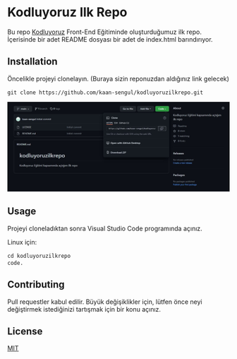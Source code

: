 # Kodluyoruz Ilk Repo
Bu repo [Kodluyoruz](https://www.kodluyoruz.org) Front-End Eğitiminde oluşturduğumuz ilk repo. İçerisinde bir adet README dosyası bir adet de index.html barındırıyor.

## Installation
Öncelikle projeyi clonelayın. (Buraya sizin reponuzdan aldığınız link gelecek)

```
git clone https://github.com/kaan-sengul/kodluyoruzilkrepo.git
```
![Repo](github.jpg)

## Usage
Projeyi cloneladıktan sonra Visual Studio Code programında açınız.

Linux için:

```
cd kodluyoruzilkrepo
code.
```

## Contributing

Pull requestler kabul edilir. Büyük değişiklikler için, lütfen önce neyi değiştirmek istediğinizi tartışmak için bir konu açınız.

## License
[MIT](https://choosealicense.com/licenses/mit/)